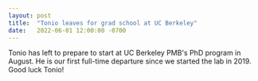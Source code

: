 ```yaml
---
layout: post
title:  "Tonio leaves for grad school at UC Berkeley"
date:   2022-06-01 12:00:00 -0700
---
```

Tonio has left to prepare to start at UC Berkeley PMB's PhD program in August. He is our first full-time departure since we started the lab in 2019. Good luck Tonio!